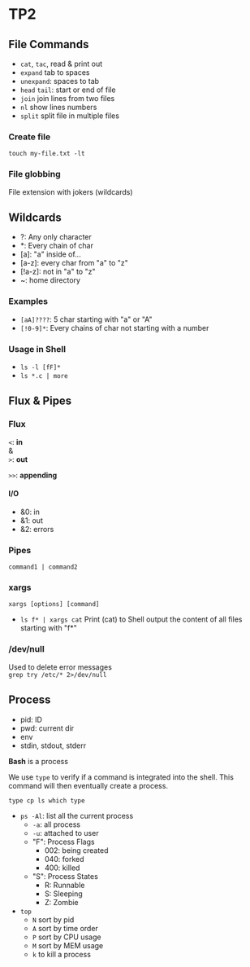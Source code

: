 # TP2

## File Commands

- `cat`, `tac`, read & print out
- `expand` tab to spaces
- `unexpand`: spaces to tab
- `head` `tail`: start or end of file
- `join` join lines from two files
- `nl` show lines numbers
- `split` split file in multiple files

### Create file
`touch my-file.txt -lt`

### File globbing
File extension with jokers (wildcards)

## Wildcards

- ?: Any only character
- *: Every chain of char
- [a]: "a" inside of...
- [a-z]: every char from "a" to "z"
- [!a-z]: not in "a" to "z"
- ~: home directory

### Examples

- `[aA]????`: 5 char starting with "a" or "A"
- `[!0-9]*`: Every chains of char not starting with a number

### Usage in Shell

- `ls -l [fF]*`
- `ls *.c | more`

## Flux & Pipes

### Flux

`<`: **in**      
&       
`>`: **out**

`>>`: **appending**    

#### I/O

- &0: in
- &1: out
- &2: errors

### Pipes

`command1 | command2`

### xargs

`xargs [options] [command]`     

- `ls f* | xargs cat`
Print (cat) to Shell output the content of all files starting with "f*" 

### /dev/null

Used to delete error messages    
`grep try /etc/* 2>/dev/null`

## Process

- pid: ID
- pwd: current dir
- env
- stdin, stdout, stderr

**Bash** is a process     

We use `type` to verify if a command is integrated into the shell. This command will then eventually create a process.    

`type cp ls which type`    

- `ps -Al`: list all the current process
    - `-a`: all process
    - `-u`: attached to user
    - "F": Process Flags
        - 002: being created
        - 040: forked 
        - 400: killed
    - "S": Process States
        - R: Runnable
        - S: Sleeping
        - Z: Zombie
- `top`
    - `N` sort by pid
    - `A` sort by time order
    - `P` sort by CPU usage
    - `M` sort by MEM usage
    - `k` to kill a process
    